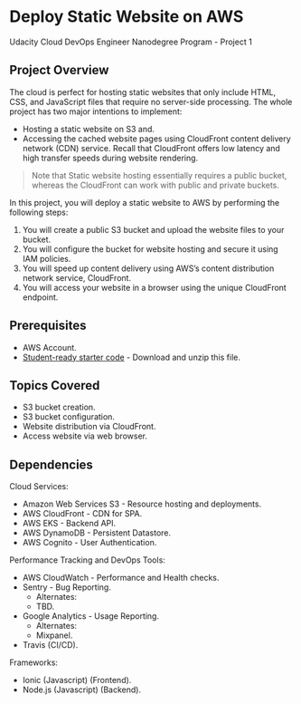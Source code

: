 # Deploy Static Website on AWS
Udacity Cloud DevOps Engineer Nanodegree Program - Project 1

## Project Overview
The cloud is perfect for hosting static websites that only include HTML, CSS, and JavaScript files that require no server-side processing. The whole project has two major intentions to implement:

  - Hosting a static website on S3 and.
  - Accessing the cached website pages using CloudFront content delivery network (CDN) service. Recall that CloudFront offers low latency and high transfer speeds during website rendering.

> Note that Static website hosting essentially requires a public bucket, whereas the CloudFront can work with public and private buckets.

In this project, you will deploy a static website to AWS by performing the following steps:

  1. You will create a public S3 bucket and upload the website files to your bucket.
  2. You will configure the bucket for website hosting and secure it using IAM policies.
  3. You will speed up content delivery using AWS’s content distribution network service, CloudFront.
  4. You will access your website in a browser using the unique CloudFront endpoint.


## Prerequisites
  - AWS Account.
  - [Student-ready starter code](https://drive.google.com/file/d/15vQ7-utH7wBJzdAX3eDmO9ls35J5_sEQ/view) - Download and unzip this file.


## Topics Covered
  - S3 bucket creation.
  - S3 bucket configuration.
  - Website distribution via CloudFront.
  - Access website via web browser.


## Dependencies
Cloud Services:
  - Amazon Web Services S3 - Resource hosting and deployments.
  - AWS CloudFront - CDN for SPA.
  - AWS EKS - Backend API.
  - AWS DynamoDB - Persistent Datastore.
  - AWS Cognito - User Authentication.

Performance Tracking and DevOps Tools:
  - AWS CloudWatch - Performance and Health checks.
  - Sentry - Bug Reporting.
    - Alternates:
    - TBD.
  - Google Analytics - Usage Reporting.
    - Alternates:
    - Mixpanel.
  - Travis (CI/CD).

Frameworks:
  - Ionic (Javascript) (Frontend).
  - Node.js (Javascript) (Backend).